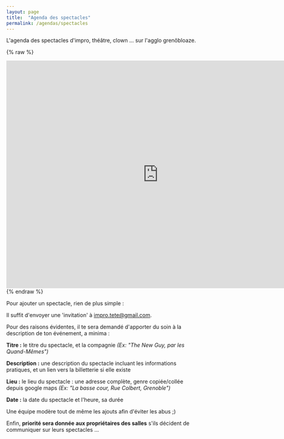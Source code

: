 ```yaml
---
layout: page
title:  "Agenda des spectacles"
permalink: /agendas/spectacles
---
```


L'agenda des spectacles d'impro, théâtre, clown ... sur l'agglo grenôbloaze.

{% raw %}
<iframe src="https://calendar.google.com/calendar/embed?src=impro.tete%40gmail.com&ctz=Europe%2FParis" style="border: 0" width="800" height="600" frameborder="0" scrolling="no"></iframe>
{% endraw %}

Pour ajouter un spectacle, rien de plus simple :

Il suffit d'envoyer une 'invitation' à <a href='mailto:impro.tete@gmail.com'>impro.tete@gmail.com</a>.

Pour des raisons évidentes, il te sera demandé d'apporter du soin à la description de ton événement, a minima :

**Titre :** le titre du spectacle, et la compagnie _(Ex: "The New Guy, par les Quand-Mêmes")_

**Description :** une description du spectacle incluant les informations pratiques, et un lien vers la billetterie si elle existe

**Lieu :** le lieu du spectacle : une adresse complète, genre copiée/collée depuis google maps _(Ex: "La basse cour, Rue Colbert, Grenoble")_

**Date :** la date du spectacle et l'heure, sa durée

Une équipe modère tout de même les ajouts afin d'éviter les abus ;)

Enfin, **priorité sera donnée aux propriétaires des salles** s'ils décident de communiquer sur leurs spectacles ...
